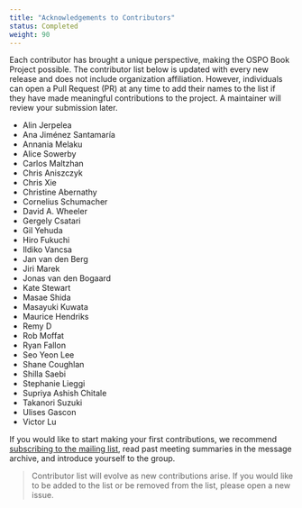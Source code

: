 ```yaml
---
title: "Acknowledgements to Contributors"
status: Completed
weight: 90
---
```


Each contributor has brought a unique perspective, making the OSPO Book Project possible. The contributor list below is updated with every new release and does not include organization affiliation. However, individuals can open a Pull Request (PR) at any time to add their names to the list if they have made meaningful contributions to the project. A maintainer will review your submission later.

* Alin Jerpelea
* Ana Jiménez Santamaría
* Annania Melaku
* Alice Sowerby
* Carlos Maltzhan
* Chris Aniszczyk
* Chris Xie
* Christine Abernathy
* Cornelius Schumacher
* David A. Wheeler
* Gergely Csatari
* Gil Yehuda
* Hiro Fukuchi
* Ildiko Vancsa
* Jan van den Berg
* Jiri Marek
* Jonas van den Bogaard
* Kate Stewart
* Masae Shida
* Masayuki Kuwata
* Maurice Hendriks
* Remy D
* Rob Moffat
* Ryan Fallon
* Seo Yeon Lee
* Shane Coughlan
* Shilla Saebi
* Stephanie Lieggi
* Supriya Ashish Chitale
* Takanori Suzuki
* Ulises Gascon
* Victor Lu

If you would like to start making your first contributions, we recommend [subscribing to the mailing list](https://lists.todogroup.org/g/WG-ospo-book-project), read past meeting summaries in the message archive, and introduce yourself to the group. 

> Contributor list will evolve as new contributions arise. If you would like to be added to the list or be removed from the list, please open a new issue.

